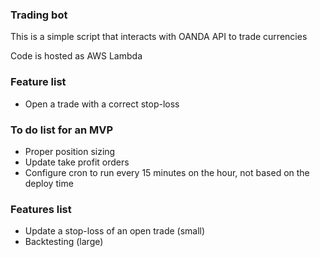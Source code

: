 ### Trading bot

This is a simple script that interacts with OANDA API to trade currencies

Code is hosted as AWS Lambda

### Feature list

- Open a trade with a correct stop-loss

### To do list for an MVP

- Proper position sizing
- Update take profit orders
- Configure cron to run every 15 minutes on the hour, not based on the deploy time

### Features list

- Update a stop-loss of an open trade (small)
- Backtesting (large)
